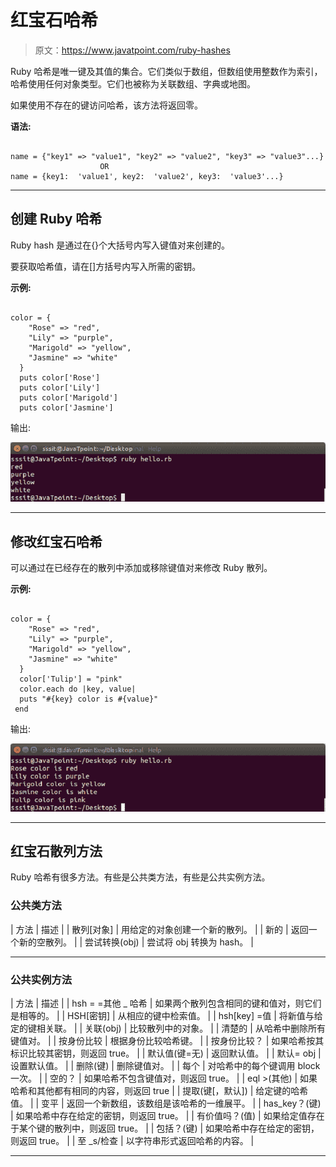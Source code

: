 # 红宝石哈希

> 原文：<https://www.javatpoint.com/ruby-hashes>

Ruby 哈希是唯一键及其值的集合。它们类似于数组，但数组使用整数作为索引，哈希使用任何对象类型。它们也被称为关联数组、字典或地图。

如果使用不存在的键访问哈希，该方法将返回零。

**语法:**

```

name = {"key1" => "value1", "key2" => "value2", "key3" => "value3"...}
					OR
name = {key1:  'value1', key2:  'value2', key3:  'value3'...}

```

* * *

## 创建 Ruby 哈希

Ruby hash 是通过在{}个大括号内写入键值对来创建的。

要获取哈希值，请在[]方括号内写入所需的密钥。

**示例:**

```

color = { 
    "Rose" => "red", 
    "Lily" => "purple", 
    "Marigold" => "yellow", 
    "Jasmine" => "white" 
  } 
  puts color['Rose'] 
  puts color['Lily'] 
  puts color['Marigold'] 
  puts color['Jasmine']

```

输出:

![Ruby hashes 1](img/beec675aacb866bbcd92d2f8d57d28f9.png)

* * *

## 修改红宝石哈希

可以通过在已经存在的散列中添加或移除键值对来修改 Ruby 散列。

**示例:**

```

color = { 
    "Rose" => "red", 
    "Lily" => "purple", 
    "Marigold" => "yellow", 
    "Jasmine" => "white" 
  } 
  color['Tulip'] = "pink" 
  color.each do |key, value| 
  puts "#{key} color is #{value}" 
 end

```

输出:

![Ruby hashes 2](img/79f5b753314349a8b1e341f8ca64594e.png)

* * *

## 红宝石散列方法

Ruby 哈希有很多方法。有些是公共类方法，有些是公共实例方法。

### 公共类方法

| 方法 | 描述 |
| 散列[对象] | 用给定的对象创建一个新的散列。 |
| 新的 | 返回一个新的空散列。 |
| 尝试转换(obj) | 尝试将 obj 转换为 hash。 |

* * *

### 公共实例方法

| 方法 | 描述 |
| hsh = =其他 _ 哈希 | 如果两个散列包含相同的键和值对，则它们是相等的。 |
| HSH[密钥] | 从相应的键中检索值。 |
| hsh[key] =值 | 将新值与给定的键相关联。 |
| 关联(obj) | 比较散列中的对象。 |
| 清楚的 | 从哈希中删除所有键值对。 |
| 按身份比较 | 根据身份比较哈希键。 |
| 按身份比较？ | 如果哈希按其标识比较其密钥，则返回 true。 |
| 默认值(键=无) | 返回默认值。 |
| 默认= obj
 | 设置默认值。 |
| 删除(键) | 删除键值对。 |
| 每个 | 对哈希中的每个键调用 block 一次。 |
| 空的？ | 如果哈希不包含键值对，则返回 true。 |
| eql >(其他) | 如果哈希和其他都有相同的内容，则返回 true |
| 提取(键[，默认])
 | 给定键的哈希值。 |
| 变平 | 返回一个新数组，该数组是该哈希的一维展平。 |
| has_key？(键) | 如果哈希中存在给定的密钥，则返回 true。 |
| 有价值吗？(值) | 如果给定值存在于某个键的散列中，则返回 true。 |
| 包括？(键) | 如果哈希中存在给定的密钥，则返回 true。 |
| 至 _s/检查
 | 以字符串形式返回哈希的内容。 |

* * *